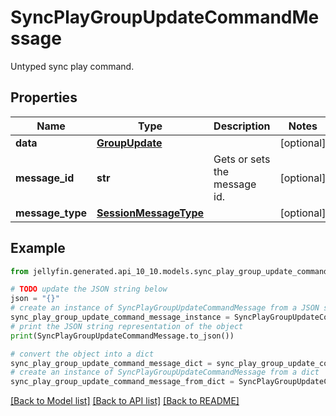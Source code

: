 # SyncPlayGroupUpdateCommandMessage

Untyped sync play command.

## Properties

Name | Type | Description | Notes
------------ | ------------- | ------------- | -------------
**data** | [**GroupUpdate**](GroupUpdate.md) |  | [optional] 
**message_id** | **str** | Gets or sets the message id. | [optional] 
**message_type** | [**SessionMessageType**](SessionMessageType.md) |  | [optional] 

## Example

```python
from jellyfin.generated.api_10_10.models.sync_play_group_update_command_message import SyncPlayGroupUpdateCommandMessage

# TODO update the JSON string below
json = "{}"
# create an instance of SyncPlayGroupUpdateCommandMessage from a JSON string
sync_play_group_update_command_message_instance = SyncPlayGroupUpdateCommandMessage.from_json(json)
# print the JSON string representation of the object
print(SyncPlayGroupUpdateCommandMessage.to_json())

# convert the object into a dict
sync_play_group_update_command_message_dict = sync_play_group_update_command_message_instance.to_dict()
# create an instance of SyncPlayGroupUpdateCommandMessage from a dict
sync_play_group_update_command_message_from_dict = SyncPlayGroupUpdateCommandMessage.from_dict(sync_play_group_update_command_message_dict)
```
[[Back to Model list]](../README.md#documentation-for-models) [[Back to API list]](../README.md#documentation-for-api-endpoints) [[Back to README]](../README.md)


